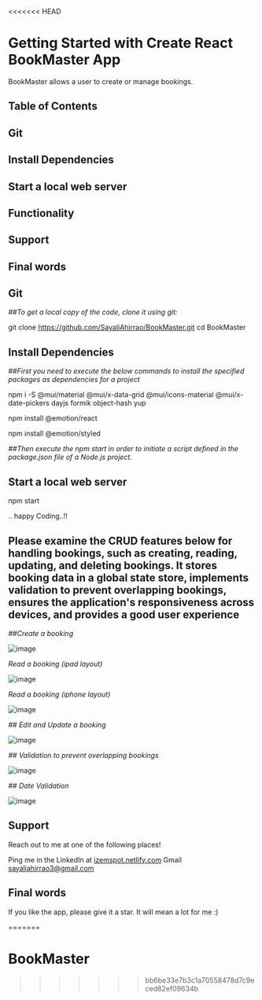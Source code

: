 <<<<<<< HEAD
# Getting Started with Create React BookMaster App

BookMaster allows a user to create or manage bookings.

## Table of Contents
## Git
## Install Dependencies
## Start a local web server
## Functionality
## Support
## Final words

## Git

_##To get a local copy of the code, clone it using git:_

git clone https://github.com/SayaliAhirrao/BookMaster.git
cd BookMaster

## Install Dependencies

_##First you need to execute the below commands to install the specified packages as dependencies for a project_

npm i -S @mui/material @mui/x-data-grid @mui/icons-material @mui/x-date-pickers dayjs formik object-hash yup

npm install @emotion/react

npm install @emotion/styled

_##Then execute the npm start in order to initiate a script defined in the package.json file of a Node.js project._

## Start a local web server

npm start

.. happy Coding..!!

## Please examine the CRUD features below for handling bookings, such as creating, reading, updating, and deleting bookings. It stores booking data in a global state store, implements validation to prevent overlapping bookings, ensures the application's responsiveness across devices, and provides a good user experience

_##Create a booking_

![image](https://github.com/SayaliAhirrao/BookMaster/assets/59266974/6979f990-ecba-4524-8470-9737967d9b3f)

_Read a booking (ipad layout)_

![image](https://github.com/SayaliAhirrao/BookMaster/assets/59266974/5af1a1da-727f-4548-8dfe-213d909e04f1)

_Read a booking (iphone layout)_

![image](https://github.com/SayaliAhirrao/BookMaster/assets/59266974/c936e97b-4e0a-4277-8b76-b67ced443b13)

_## Edit and  Update a booking_

![image](https://github.com/SayaliAhirrao/BookMaster/assets/59266974/deb67642-2da7-4141-8110-53baa3fa5a07)

_## Validation to prevent overlapping bookings_

![image](https://github.com/SayaliAhirrao/BookMaster/assets/59266974/7bfc59a0-7869-4361-a455-70d951211374)

_## Date Validation_

![image](https://github.com/SayaliAhirrao/BookMaster/assets/59266974/d94f7380-e768-4511-8c89-770ef6e9e444)

## Support

Reach out to me at one of the following places!

Ping me in the LinkedIn  at [izemspot.netlify.com](https://www.linkedin.com/in/sayali-ahirrao/)
Gmail sayaliahirrao3@gmail.com

## Final words
If you like the app, please give it a star. It will mean a lot for me :)


=======
# BookMaster
>>>>>>> bb6be33e7b3c1a70558478d7c9eced82ef09634b
